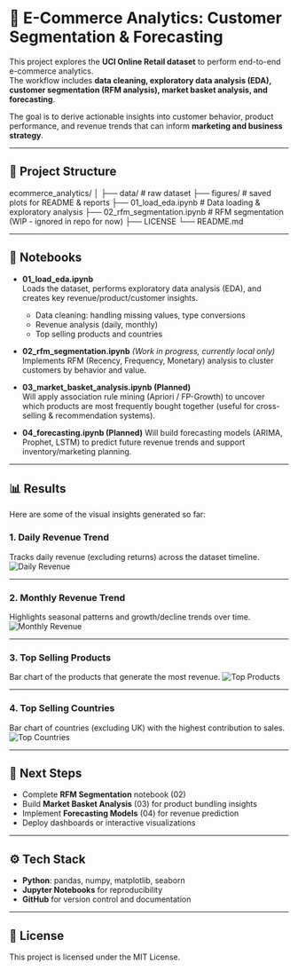 # 🛒 E-Commerce Analytics: Customer Segmentation & Forecasting

This project explores the **UCI Online Retail dataset** to perform end-to-end e-commerce analytics.  
The workflow includes **data cleaning, exploratory data analysis (EDA), customer segmentation (RFM analysis), market basket analysis, and forecasting**.  

The goal is to derive actionable insights into customer behavior, product performance, and revenue trends that can inform **marketing and business strategy**.

---

## 📂 Project Structure
ecommerce_analytics/
│
├── data/ # raw dataset
├── figures/ # saved plots for README & reports
├── 01_load_eda.ipynb # Data loading & exploratory analysis
├── 02_rfm_segmentation.ipynb # RFM segmentation (WIP - ignored in repo for now)
├── LICENSE
└── README.md


---

## 📘 Notebooks

- **01_load_eda.ipynb**  
  Loads the dataset, performs exploratory data analysis (EDA), and creates key revenue/product/customer insights.  
  - Data cleaning: handling missing values, type conversions  
  - Revenue analysis (daily, monthly)  
  - Top selling products and countries  

- **02_rfm_segmentation.ipynb** *(Work in progress, currently local only)*  
  Implements RFM (Recency, Frequency, Monetary) analysis to cluster customers by behavior and value.

- **03_market_basket_analysis.ipynb (Planned)**  
  Will apply association rule mining (Apriori / FP-Growth) to uncover which products are most frequently bought together (useful for cross-selling & recommendation systems).
  
- **04_forecasting.ipynb (Planned)**
  Will build forecasting models (ARIMA, Prophet, LSTM) to predict future revenue trends and support inventory/marketing planning.

---

## 📊 Results

Here are some of the visual insights generated so far:  

### 1. Daily Revenue Trend
Tracks daily revenue (excluding returns) across the dataset timeline.
![Daily Revenue](figures/daily_revenue.png)

---

### 2. Monthly Revenue Trend
Highlights seasonal patterns and growth/decline trends over time.
![Monthly Revenue](figures/monthly_revenue.png)

---

### 3. Top Selling Products
Bar chart of the products that generate the most revenue.
![Top Products](figures/topselling_products.png)

---

### 4. Top Selling Countries
Bar chart of countries (excluding UK) with the highest contribution to sales.
![Top Countries](figures/topselling_countries.png)

---

## 🚀 Next Steps
- Complete **RFM Segmentation** notebook (02)  
- Build **Market Basket Analysis** (03) for product bundling insights  
- Implement **Forecasting Models** (04) for revenue prediction  
- Deploy dashboards or interactive visualizations  

---

## ⚙️ Tech Stack

- **Python**: pandas, numpy, matplotlib, seaborn  
- **Jupyter Notebooks** for reproducibility  
- **GitHub** for version control and documentation  

---

## 📜 License
This project is licensed under the MIT License.
